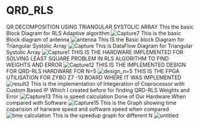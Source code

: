 # QRD_RLS
QR DECOMPOSITION USING TRIANGULAR SYSTOLIC ARRAY
This the basic Block Diagram for RLS Adaptive algorithm
![Capture7](https://github.com/abhilash306/QRD_RLS/assets/29005113/994f2a12-aeaa-4b6c-b8af-b7b6d2acde52)
This is the basic Block diagram of antenna
![antenna](https://github.com/abhilash306/QRD_RLS/assets/29005113/e7471846-cb9d-4408-ba93-d58fe9f0de41)
This IS the Basic block Diagram for Triangular Systolic Array
![Capture](https://github.com/abhilash306/QRD_RLS/assets/29005113/10afe0fa-5b0e-4f81-8485-daf51f5721a3)
This is DataFlow Diagram for Triangular Systolic Array
![Capture1](https://github.com/abhilash306/QRD_RLS/assets/29005113/a756c6b1-273c-495a-93a8-638eb5734bcd)
THIS IS THE HARDWARE IMPLEMENTED FOR SOLVING LEAST SQUARE PROBLEM IN RLS ALGORITHM TO FIND WEIGHTS AND ERROR 
![Capture12](https://github.com/abhilash306/QRD_RLS/assets/29005113/5cafe95f-fa27-49a3-966f-80d525d20185)
THIS IS THE IMPLEMENTED DESIGN FOR QRD-RLS HARDWARE FOR N=5
![design_n=5](https://github.com/abhilash306/QRD_RLS/assets/29005113/1b7ee7d7-07e8-402a-b0f0-1129ee7b1bb1)
THIS IS THE FPGA UTILISATION FOR ZYBO Z7 -10 BOARD WHERE IT WAS IMPLEMENTED
![result2](https://github.com/abhilash306/QRD_RLS/assets/29005113/cb574b2f-313d-4d53-a33c-50cef6fa0918)
This is the implementation of Integeration of Coprocessor with Custom Based IP Which I created before for finding QRD-RLS Weights and Error
![Capture13](https://github.com/abhilash306/QRD_RLS/assets/29005113/237a3b03-c7de-4030-ae3a-3e9a85816786)
This is speed calculation Done of Our Hardware When compared with Software
![Capture15](https://github.com/abhilash306/QRD_RLS/assets/29005113/9832e289-fa8f-4466-9640-e6ad4e5789ef)
This is the Graph showing time coparision of harware speed and software speed when compared
![time calculation](https://github.com/abhilash306/QRD_RLS/assets/29005113/ef9a6d23-d3e6-4539-ae35-5178a73bf63c)
This is the speedup graph for different N
![untitled](https://github.com/abhilash306/QRD_RLS/assets/29005113/f2846774-2e4e-4e80-93a1-4562ea48433b)
